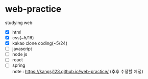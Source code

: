 # web-practice  
studying web 
- [x] html  
- [x] css(~5/16)  
- [x] kakao clone coding(~5/24)
- [ ] javascript  
- [ ] node js  
- [ ] react
- [ ] spring  
 note : https://kangsj123.github.io/web-practice/ (추후 수정할 예정)
